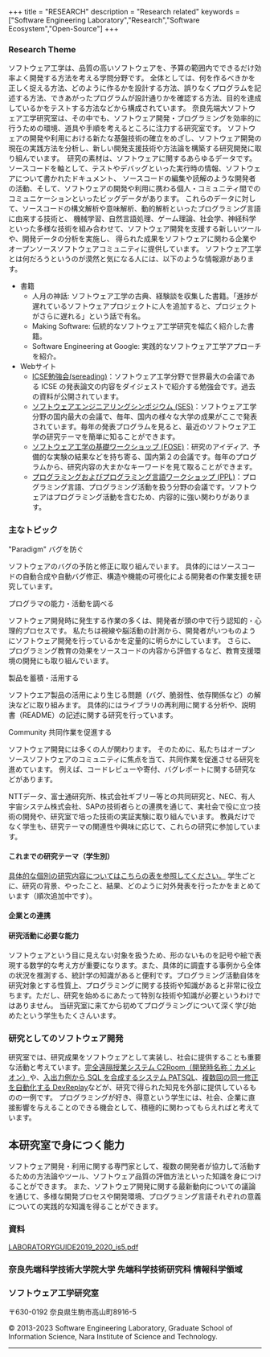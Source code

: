 +++
title = "RESEARCH"
description = "Research related"
keywords = ["Software Engineering Laboratory","Research","Software Ecosystem","Open-Source"]
+++


### Research Theme

ソフトウェア工学は、品質の高いソフトウェアを、予算の範囲内でできるだけ効率よく開発する方法を考える学問分野です。 全体としては、何を作るべきかを正しく捉える方法、どのように作るかを設計する方法、誤りなくプログラムを記述する方法、できあがったプログラムが設計通りかを確認する方法、目的を達成しているかをテストする方法などから構成されています。
奈良先端大ソフトウェア工学研究室は、その中でも、ソフトウェア開発・プログラミングを効率的に行うための環境、道具や手順を考えるところに注力する研究室です。 ソフトウェアの開発や利用における新たな基盤技術の確立をめざし、ソフトウェア開発の現在の実践方法を分析し、新しい開発支援技術や方法論を構築する研究開発に取り組んでいます。　研究の素材は、ソフトウェアに関するあらゆるデータです。ソースコードを軸として、テストやデバッグといった実行時の情報、ソフトウェアについて書かれたドキュメント、 ソースコードの編集や読解のような開発者の活動、そして、ソフトウェアの開発や利用に携わる個人・コミュニティ間でのコミュニケーションといったビッグデータがあります。 これらのデータに対して、ソースコードの構文解析や意味解析、動的解析といったプログラミング言語に由来する技術と、 機械学習、自然言語処理、ゲーム理論、社会学、神経科学といった多様な技術を組み合わせて、ソフトウェア開発を支援する新しいツールや、開発データの分析を実施し、 得られた成果をソフトウェアに関わる企業やオープンソースソフトウェアコミュニティに提供しています。
ソフトウェア工学とは何だろうというのが漠然と気になる人には、以下のような情報源があります。

- 書籍
    - 人月の神話: ソフトウェア工学の古典、経験談を収集した書籍。「進捗が遅れているソフトウェアプロジェクトに人を追加すると、プロジェクトがさらに遅れる」という話で有名。
    - Making Software: 伝統的なソフトウェア工学研究を幅広く紹介した書籍。
    - Software Engineering at Google: 実践的なソフトウェア工学アプローチを紹介。
- Webサイト
    - [ICSE勉強会(sereading)](https://sites.google.com/site/sereadings)：ソフトウェア工学分野で世界最大の会議である ICSE の発表論文の内容をダイジェストで紹介する勉強会です。過去の資料が公開されています。
    - [ソフトウェアエンジニアリングシンポジウム (SES)](https://ses.sigse.jp/)：ソフトウェア工学分野の国内最大の会議で、毎年、国内の様々な大学の成果がここで発表されています。毎年の発表プログラムを見ると、最近のソフトウェア工学の研究テーマを簡単に知ることができます。
    - [ソフトウェア工学の基礎ワークショップ (FOSE)](https://fose.jssst.or.jp/)：研究のアイディア、予備的な実験の結果などを持ち寄る、国内第２の会議です。毎年のプログラムから、研究内容の大まかなキーワードを見て取ることができます。
    - [プログラミングおよびプログラミング言語ワークショップ (PPL)](https://jssst-ppl.org/workshop)：プログラミング言語、プログラミング活動を扱う分野の会議です。ソフトウェアはプログラミング活動を含むため、内容的に強い関わりがあります。


### 主なトピック

"Paradigm"
バグを防ぐ


ソフトウェアのバグの予防と修正に取り組んでいます。
具体的にはソースコードの自動合成や自動バグ修正、構造や機能の可視化による開発者の作業支援を研究しています。

プログラマの能力・活動を調べる


ソフトウェア開発時に発生する作業の多くは、開発者が頭の中で行う認知的・心理的プロセスです。
私たちは視線や脳活動の計測から、開発者がいつものようにソフトウェア開発を行っているかを定量的に明らかにしています。
さらに、プログラミング教育の効果をソースコードの内容から評価するなど、教育支援環境の開発にも取り組んでいます。

製品を蓄積・活用する


ソフトウエア製品の活用により生じる問題（バグ、脆弱性、依存関係など）の解決などに取り組みます。
具体的にはライブラリの再利用に関する分析や、説明書（README）の記述に関する研究を行っています。

Community
共同作業を促進する


ソフトウェア開発には多くの人が関わります。 そのために、私たちはオープンソースソフトウェアのコミュニティに焦点を当て、共同作業を促進させる研究を進めています。 例えば、コードレビューや寄付、バグレポートに関する研究などがあります。

NTTデータ、富士通研究所、株式会社ギブリー等との共同研究と、NEC、有人宇宙システム株式会社、SAPの技術者らとの連携を通じて、実社会で役に立つ技術の開発や、研究室で培った技術の実証実験に取り組んでいます。 教員だけでなく学生も、研究テーマの関連性や興味に応じて、これらの研究に参加しています。

#### これまでの研究テーマ（学生別）


[具体的な個別の研究内容についてはこちらの表を参照してください。](https://www.notion.so/NAIST-SE-Lab-Research-Topics-77e46bb69a2648aab97648f1a7603a1f) 学生ごとに、研究の背景、やったこと、結果、どのように対外発表を行ったかをまとめています（順次追加中です）。

#### 企業との連携


#### 研究活動に必要な能力


ソフトウェアという目に見えない対象を扱うため、形のないものを記号や絵で表現する数学的な考え方が重要になります。また、具体的に調査する事例から全体の状況を推測する、統計学の知識があると便利です。プログラミング活動自体を研究対象とする性質上、プログラミングに関する技術や知識があると非常に役立ちます。ただし、研究を始めるにあたって特別な技術や知識が必要というわけではありません。 当研究室に来てから初めてプログラミングについて深く学び始めたという学生もたくさんいます。

### 研究としてのソフトウェア開発


研究室では、研究成果をソフトウェアとして実装し、社会に提供することも重要な活動と考えています。[完全遠隔授業システム C2Room（開発時名称：カメレオン）](http://www.naist.jp/pressrelease/2020/04/007005.html)や、[入出力例から SQL を合成するシステム PATSQL](https://naist-se.github.io/patsql/index.html?lang=jpn)、[複数回の同一修正を自動化する DevReplay](https://devreplay.github.io/)などが、研究で得られた知見を外部に提供しているものの一例です。 プログラミングが好き、得意という学生には、社会、企業に直接影響を与えることのできる機会として、積極的に関わってもらえればと考えています。

## 本研究室で身につく能力


ソフトウェア開発・利用に関する専門家として、複数の開発者が協力して活動するための方法論やツール、ソフトウェア品質の評価方法といった知識を身につけることができます。 また、ソフトウェア開発に関する最新動向についての議論を通じて、多様な開発プロセスや開発環境、プログラミング言語それぞれの意義についての実践的な知識を得ることができます。

### 資料


[LABORATORYGUIDE2019_2020_is5.pdf](https://s3-us-west-2.amazonaws.com/secure.notion-static.com/f2e9328d-0a05-43df-b104-da89db8f7314/LABORATORYGUIDE2019_2020_is5.pdf)

### 奈良先端科学技術大学院大学 先端科学技術研究科 情報科学領域

### ソフトウェア工学研究室

〒630-0192 奈良県生駒市高山町8916-5

© 2013-2023 Software Engineering Laboratory, Graduate School of Information Science, Nara Institute of Science and Technology.

---
